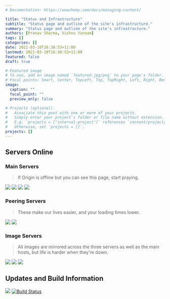 ```yaml
---
# Documentation: https://wowchemy.com/docs/managing-content/

title: "Status and Infrastructure"
subtitle: "Status page and outline of the site's infrastructure."
summary: "Status page and outline of the site's infrastructure."
authors: [Pranav Sharma, Vishnu Yannam]
tags: []
categories: []
date: 2021-03-10T16:38:53+11:00
lastmod: 2021-03-10T16:38:53+11:00
featured: false
draft: true

# Featured image
# To use, add an image named `featured.jpg/png` to your page's folder.
# Focal points: Smart, Center, TopLeft, Top, TopRight, Left, Right, BottomLeft, Bottom, BottomRight.
image:
  caption: ""
  focal_point: ""
  preview_only: false

# Projects (optional).
#   Associate this post with one or more of your projects.
#   Simply enter your project's folder or file name without extension.
#   E.g. `projects = ["internal-project"]` references `content/project/deep-learning/index.md`.
#   Otherwise, set `projects = []`.
projects: []
---
```


## Servers Online
### Main Servers
> If Origin is offline but you can see this page, start praying.

![](https://img.shields.io/website?down_message=offline&label=Origin%20Server%20%28Homeworld%29&style=for-the-badge&up_message=online&url=https%3A%2F%2Fschoolnotes.xyz)
![](https://img.shields.io/website?down_message=offline&label=Interplanetary%20Server%201%20%28Andromeda%29&style=for-the-badge&up_message=online&url=https%3A%2F%2Fcloudflare-ipfs.com%2Fipfs%2FQmVu4E6ujjqDViSXRjALprPTosTW5MsW2KNLmD2htVWqHq)
![](https://img.shields.io/website?down_message=offline&label=Interplanetary%20Server%202%20%28Perseus%29&style=for-the-badge&up_message=online&url=https%3A%2F%2Fipfs.io%2Fipfs%2FQmVu4E6ujjqDViSXRjALprPTosTW5MsW2KNLmD2htVWqHq)
![](https://img.shields.io/website?down_message=offline&label=Interplanetary%20Server%203%20%28Apollo%29&style=for-the-badge&up_message=online&url=https%3A%2F%2Fbafybeidqj36d43xj47tflgqtuoe4aoswhrfzw4g4ihew2pevbptx77ikha.ipfs.dweb.link%2F)

### Peering Servers
> These make our lives easier, and your loading times lower.

![](https://img.shields.io/website?down_message=offline&label=Broker%20%28Core%29&style=for-the-badge&up_message=online&url=https%3A%2F%2Fcore.arc.io%2Fbroker.html)
![](https://img.shields.io/website?down_message=offline&label=Sentry%20%28Error%20Reporting%29&style=for-the-badge&up_message=online&url=https%3A%2F%2Fsentry.arc.io%2F)
![]()

### Image Servers
> All images are mirrored across the three servers as well as the main hosts, but life is harder when they're down.

![](https://img.shields.io/website?down_message=offline&label=Image%20Server%201%20%28Calliope%29&style=for-the-badge&up_message=online&url=https%3A%2F%2Fimages.schoolnotes.xyz)
![](https://img.shields.io/website?down_message=offline&label=Image%20Server%202%20%28Terpsichore%29&style=for-the-badge&up_message=online&url=https%3A%2F%2Fcdn.statically.io)
![](https://img.shields.io/website?down_message=offline&label=Image%20Server%203%20%28Clio%29&style=for-the-badge&up_message=online&url=https%3A%2F%2Fcsec-cdn.intranet.pw)


## Updates and Build Information
![](https://img.shields.io/github/last-commit/psharma04/academic-kickstart/master?label=Latest%20Post&style=for-the-badge)
[![Build Status](https://api.netlify.com/api/v1/badges/747e62f3-6184-48ac-8e2a-40c5af06256b/deploy-status)](https://app.netlify.com/sites/schoolnotes-xyz/deploys)
